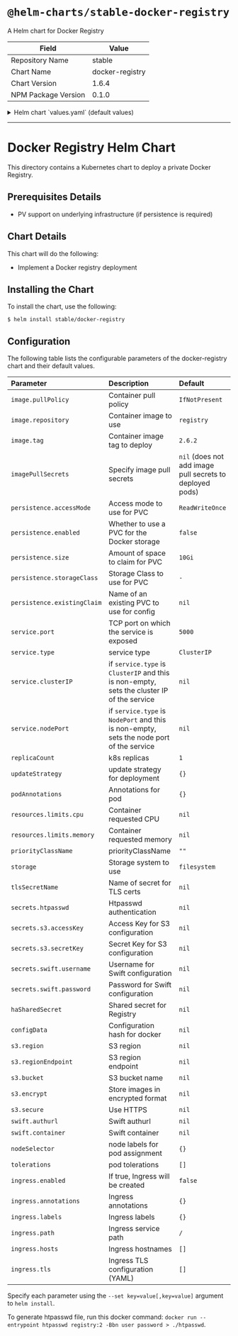 # `@helm-charts/stable-docker-registry`

A Helm chart for Docker Registry

| Field               | Value           |
| ------------------- | --------------- |
| Repository Name     | stable          |
| Chart Name          | docker-registry |
| Chart Version       | 1.6.4           |
| NPM Package Version | 0.1.0           |

<details>

<summary>Helm chart `values.yaml` (default values)</summary>

```yaml
# Default values for docker-registry.
# This is a YAML-formatted file.
# Declare variables to be passed into your templates.
replicaCount: 1

updateStrategy:
  # type: RollingUpdate
  # rollingUpdate:
  #   maxSurge: 1
  #   maxUnavailable: 0

podAnnotations: {}

image:
  repository: registry
  tag: 2.6.2
  pullPolicy: IfNotPresent
# imagePullSecrets:
# - name: docker
service:
  name: registry
  type: ClusterIP
  # clusterIP:
  port: 5000
  # nodePort:
  annotations: {}
  # foo.io/bar: "true"
ingress:
  enabled: false
  path: /
  # Used to create an Ingress record.
  hosts:
    - chart-example.local
  annotations:
    # kubernetes.io/ingress.class: nginx
    # kubernetes.io/tls-acme: "true"
  labels: {}
  tls:
    # Secrets must be manually created in the namespace.
    # - secretName: chart-example-tls
    #   hosts:
    #     - chart-example.local
resources:
  {}
  # We usually recommend not to specify default resources and to leave this as a conscious
  # choice for the user. This also increases chances charts run on environments with little
  # resources, such as Minikube. If you do want to specify resources, uncomment the following
  # lines, adjust them as necessary, and remove the curly braces after 'resources:'.
  # limits:
  #  cpu: 100m
  #  memory: 128Mi
  # requests:
  #  cpu: 100m
  #  memory: 128Mi
persistence:
  accessMode: 'ReadWriteOnce'
  enabled: false
  size: 10Gi
  # storageClass: '-'

# set the type of filesystem to use: filesystem, s3
storage: filesystem

# Set this to name of secret for tls certs
# tlsSecretName: registry.docker.example.com
secrets:
  haSharedSecret: ''
  htpasswd: ''
# Secrets for Azure
#   azure:
#     accountName: ""
#     accountKey: ""
#     container: ""
# Secrets for S3 access and secret keys
#   s3:
#     accessKey: ""
#     secretKey: ""
# Secrets for Swift username and password
#   swift:
#     username: ""
#     password: ""

# Options for s3 storage type:
# s3:
#  region: us-east-1
#  regionEndpoint: s3.us-east-1.amazonaws.com
#  bucket: my-bucket
#  encrypt: false
#  secure: true

# Options for swift storage type:
# swift:
#  authurl: http://swift.example.com/
#  container: my-container

configData:
  version: 0.1
  log:
    fields:
      service: registry
  storage:
    cache:
      blobdescriptor: inmemory
  http:
    addr: :5000
    headers:
      X-Content-Type-Options: [nosniff]
  health:
    storagedriver:
      enabled: true
      interval: 10s
      threshold: 3

securityContext:
  enabled: true
  runAsUser: 1000
  fsGroup: 1000

priorityClassName: ''

nodeSelector: {}

tolerations: []
```

</details>

---

# Docker Registry Helm Chart

This directory contains a Kubernetes chart to deploy a private Docker Registry.

## Prerequisites Details

- PV support on underlying infrastructure (if persistence is required)

## Chart Details

This chart will do the following:

- Implement a Docker registry deployment

## Installing the Chart

To install the chart, use the following:

```console
$ helm install stable/docker-registry
```

## Configuration

The following table lists the configurable parameters of the docker-registry chart and
their default values.

| Parameter                   | Description                                                                                | Default                                                  |
| :-------------------------- | :----------------------------------------------------------------------------------------- | :------------------------------------------------------- |
| `image.pullPolicy`          | Container pull policy                                                                      | `IfNotPresent`                                           |
| `image.repository`          | Container image to use                                                                     | `registry`                                               |
| `image.tag`                 | Container image tag to deploy                                                              | `2.6.2`                                                  |
| `imagePullSecrets`          | Specify image pull secrets                                                                 | `nil` (does not add image pull secrets to deployed pods) |
| `persistence.accessMode`    | Access mode to use for PVC                                                                 | `ReadWriteOnce`                                          |
| `persistence.enabled`       | Whether to use a PVC for the Docker storage                                                | `false`                                                  |
| `persistence.size`          | Amount of space to claim for PVC                                                           | `10Gi`                                                   |
| `persistence.storageClass`  | Storage Class to use for PVC                                                               | `-`                                                      |
| `persistence.existingClaim` | Name of an existing PVC to use for config                                                  | `nil`                                                    |
| `service.port`              | TCP port on which the service is exposed                                                   | `5000`                                                   |
| `service.type`              | service type                                                                               | `ClusterIP`                                              |
| `service.clusterIP`         | if `service.type` is `ClusterIP` and this is non-empty, sets the cluster IP of the service | `nil`                                                    |
| `service.nodePort`          | if `service.type` is `NodePort` and this is non-empty, sets the node port of the service   | `nil`                                                    |
| `replicaCount`              | k8s replicas                                                                               | `1`                                                      |
| `updateStrategy`            | update strategy for deployment                                                             | `{}`                                                     |
| `podAnnotations`            | Annotations for pod                                                                        | `{}`                                                     |
| `resources.limits.cpu`      | Container requested CPU                                                                    | `nil`                                                    |
| `resources.limits.memory`   | Container requested memory                                                                 | `nil`                                                    |
| `priorityClassName`         | priorityClassName                                                                          | `""`                                                     |
| `storage`                   | Storage system to use                                                                      | `filesystem`                                             |
| `tlsSecretName`             | Name of secret for TLS certs                                                               | `nil`                                                    |
| `secrets.htpasswd`          | Htpasswd authentication                                                                    | `nil`                                                    |
| `secrets.s3.accessKey`      | Access Key for S3 configuration                                                            | `nil`                                                    |
| `secrets.s3.secretKey`      | Secret Key for S3 configuration                                                            | `nil`                                                    |
| `secrets.swift.username`    | Username for Swift configuration                                                           | `nil`                                                    |
| `secrets.swift.password`    | Password for Swift configuration                                                           | `nil`                                                    |
| `haSharedSecret`            | Shared secret for Registry                                                                 | `nil`                                                    |
| `configData`                | Configuration hash for docker                                                              | `nil`                                                    |
| `s3.region`                 | S3 region                                                                                  | `nil`                                                    |
| `s3.regionEndpoint`         | S3 region endpoint                                                                         | `nil`                                                    |
| `s3.bucket`                 | S3 bucket name                                                                             | `nil`                                                    |
| `s3.encrypt`                | Store images in encrypted format                                                           | `nil`                                                    |
| `s3.secure`                 | Use HTTPS                                                                                  | `nil`                                                    |
| `swift.authurl`             | Swift authurl                                                                              | `nil`                                                    |
| `swift.container`           | Swift container                                                                            | `nil`                                                    |
| `nodeSelector`              | node labels for pod assignment                                                             | `{}`                                                     |
| `tolerations`               | pod tolerations                                                                            | `[]`                                                     |
| `ingress.enabled`           | If true, Ingress will be created                                                           | `false`                                                  |
| `ingress.annotations`       | Ingress annotations                                                                        | `{}`                                                     |
| `ingress.labels`            | Ingress labels                                                                             | `{}`                                                     |
| `ingress.path`              | Ingress service path                                                                       | `/`                                                      |
| `ingress.hosts`             | Ingress hostnames                                                                          | `[]`                                                     |
| `ingress.tls`               | Ingress TLS configuration (YAML)                                                           | `[]`                                                     |

Specify each parameter using the `--set key=value[,key=value]` argument to
`helm install`.

To generate htpasswd file, run this docker command:
`docker run --entrypoint htpasswd registry:2 -Bbn user password > ./htpasswd`.
